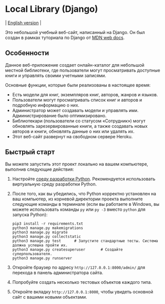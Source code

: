 # Local Library (Django)

| [English version](https://github.com/KonstErz/test_website_django_-locallibrary-/blob/master/README.md) |

Это небольшой учебный веб-сайт, написанный на Django.
Он был создан в рамках туториала по Django от [MDN web docs](https://developer.mozilla.org/ru/docs/Learn/Server-side/Django).


## Особенности

Данное веб-приложение создает онлайн-каталог для небольшой местной библиотеки, где пользователи могут просматривать доступные книги и управлять своими учетными записями.

Основные функции, которые были реализованы в настоящее время:

+ Есть модели для книг, экземпляров книг, авторов, жанров и языков.
+ Пользователи могут просматривать список книг и авторов и подробную информацию о них.
+ Администратор может создавать модели и управлять ими. Администрирование было оптимизировано.
+ Библиотекари (пользователи со статусом «Сотрудник») могут обновлять зарезервированные книги, а также создавать новых авторов и книги, обновлять данные о них или удалять их.
+ Этот веб-сайт развернут на свободном сервере Heroku.

## Быстрый старт

Вы можете запустить этот проект локально на вашем компьютере, выполнив следующие действия:

1. Настройте [среду разработки Python](https://developer.mozilla.org/ru/docs/Learn/Server-side/Django/development_environment). Рекомендуется использовать виртуальную среду разработки Python.
2. После того, как вы убедились, что Python корректно установлен на ваш компьютер, из корневой директории проекта выполните следующие команды в терминале (если вы работаете в Windows, вы можете использовать команды `py` или `py -3` вместо `python` для запуска Python):

    ```
    pip3 install -r requirements.txt
    python3 manage.py makemigrations
    python3 manage.py migrate
    python3 manage.py collectstatic
    python3 manage.py test      # Запустите стандартные тесты. Система должна успешна пройти их.
    python3 manage.py createsuperuser       # Создайте суперпользователя.
    python3 manage.py runserver
    ```

3. Откройте браузер по адресу `http://127.0.0.1:8000/admin/` для перехода в панель администратора сайта.
4. Попробуйте создать несколько тестовых объектов каждого типа.
5. Откройте вкладку `http://127.0.0.1:8000`, чтобы увидеть основной сайт с вашими новыми объектами.
